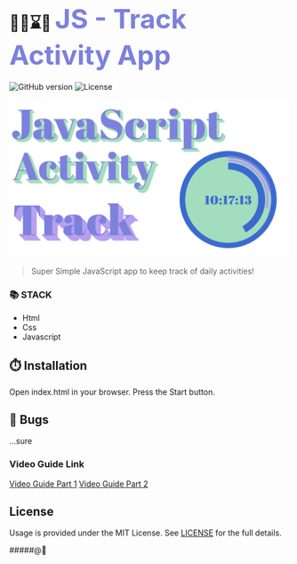 # 🏋️‍♂️⌛🥇 <span style="color:#7c81dd; font-size:3rem">JS - Track Activity App</span>


![GitHub version](https://img.shields.io/badge/version-v1.0.0-blue.svg)
![License](https://img.shields.io/github/license/yilber/readme-boilerplate.svg)


<!-- ## Background -->

![image](./imgs/front.png)

> Super Simple JavaScript app to keep track of daily activities!

### 📚 STACK
- Html
- Css
- Javascript


## ⏱️ Installation

Open index.html in your browser.
Press the Start button.

## 🐛 Bugs

...sure

### Video Guide Link
    
[Video Guide Part 1](https://youtu.be/HBTMzvW4prQ)
[Video Guide Part 2](https://youtu.be/n1s7xargKHs)

## License

Usage is provided under the MIT License. See [LICENSE](https://github.com/Yilber/readme-boilerplate/blob/master/LICENSE) for the full details.

#####@🥋